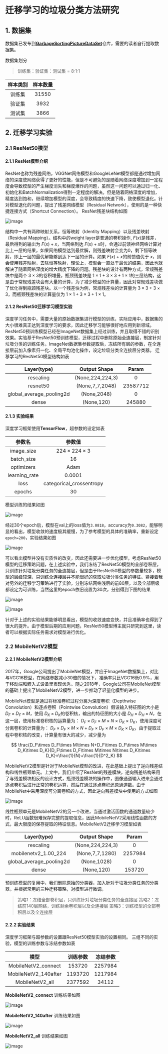 # 迁移学习的垃圾分类方法研究

## 1. 数据集
数据集已发布到[**GarbageSortingPictureDataSet**](https://github.com/GuoHuiTian/GarbageSortingPictureDataSet)仓库，需要的读者自行提取数据集。

数据集划分
> 训练集：验证集：测试集 = 8:1:1

| 样本类别 | 样本数量 |
| :--: | :--: | 
| 训练集 | 31550 |
| 验证集 | 3932 |
| 测试集 | 3866 |

## 2. 迁移学习实验
### 2.1 ResNet50模型
#### 2.1.1 ResNet模型介绍
ResNet也称为残差网络，VGGNet网络模型和GoogleLeNet模型都是通过增加网络的深度使网络获得了更好的性能，但是不可避免的是随着网络深度增加到一定程度会导致模型的产生梯度消失和梯度爆炸的问题，虽然这一问题可以通过归一化、初始化和BatchNormalization得到一定程度的解决。但是随着网络深度的增加，精度达到饱和，继续增加模型的深度，会导致精度的快速下降，致使模型退化。针对模型退化的问题，提出了残差网络模型（Residual Network），使用的是一种快捷连接方式（Shortcut Connection）。
ResNet残差块结构如图

![image](https://user-images.githubusercontent.com/131667281/234751388-7f36fd4c-91c1-4c78-a66b-f85b95f5a8c5.png)

结构中一共有两种映射关系，恒等映射（Identity Mapping）以及残差映射（Residual Mapping）。结构中的weight layer是普通的卷积操作, $F(x)$是残差，最后得到的输出为 $F(x)+x$，当网络到达 $F(x)+x$时，会通过前馈神经网络计算对比上一层的结果，如果网络模型达到最优解，则残差映射会变为0，剩下恒等映射，即上一层的最优解能够到达下一层的计算。如果 $F(x)+x$的前馈值优于 $x$，则会使用残差映射，去除恒等映射，理论上，模型会一直处于最优的结果，因此也就解决了随着网络深度的增大精度下降的问题。残差块的设计有两种方式，常规残差块中是两个 $3\times3$的卷积堆叠，瓶颈残差块是 $1\times1+3\times3+1\times1$的三层结构，这是由于常规残差块会有大量的计算，为了减少模型的计算量，因此对常规残差块做了优化得到瓶颈残差块。以一个残差快为例，常规残差块的计算量为 $3\times3+3\times3$，而瓶颈残差块的计算量仅为 $1\times1+3\times3+1\times1$。

#### 2.1.2 ResNet50迁移学习模型实验
深度学习任务中，需要大量的原始数据集进行模型的训练，实际应用中，数据集的大小很难真正达到深度学习的要求，因此迁移学习能够很好地应用到新领域。ResNet50预训练模型已经在ImageNet数据集上经过训练，并且取得不错的识别效果。实验基于ResNet50预训练模型，迁移过程中删除原始全连接层，制定针对垃圾分类的训练任务。ImageNet数据集参数提取后，冻结所有层的参数，在全连接层前加入像素归一化、全局平均池化操作，设定垃圾分类全连接层分类器。
迁移学习的ResNet50模型结构如表

| Layer(type) | Output Shape | Param |
| :--: | :--: | :--: |
| rescaling | (None,224,224,3) | 0 |
| resnet50 | (None,7,7,2048) | 23587712|
| global_average_pooling2d | (None,2048) | 0 |
| dense | (None,120) | 245880 |


#### 2.1.3 实验结果
深度学习框架使用**TensorFlow**，超参数的设定如表

| 参数名 | 参数值 |
| :--: | :--: |
| image_size | $224\times224\times3$ |
| batch_size | 16 |
| optimizers | Adam |
| learning_rate | 0.0001 |
| loss | categorical_crossentropy |
| epochs | 30 |

模型训练的结果如图

![image](https://user-images.githubusercontent.com/131667281/234799631-6d2b092f-0352-49dd-9f3a-c08b2245a2be.png)

经过30个epoch后，模型在val上的loss值为`3.0818`，accuracy为`0.3082`，能够明显的看出，模型收敛的速度极其缓慢，为了参考模型的具体的准确率，重新设定`epoch=200`，实验结果如图

![image](https://user-images.githubusercontent.com/131667281/234800166-d4444f16-4451-451e-be2e-ae5d4c2ec40f.png)

可以看出模型并没有实质性的改变，因此还需要进一步优化模型，考虑ResNet50模型的迁移策略问题，在上述实验中，我们冻结了ResNet50模型的全部卷积层，只训练针对垃圾分类任务的全连接层，但是由于ResNet50模型的参数量较多，模型的层级较深，只训练全连接层并不能很好的获取垃圾分类任务的特征。紧接着我对另外的迁移学习策略进行了实验，分别冻结网络浅层的前80层，以及全部层级都设定为可训练，当然这里的epoch依旧设置为30次，分别得到下图的结果

![image](https://user-images.githubusercontent.com/131667281/234800317-a6e9ddd7-7ce3-4718-81db-05261ba1396b.png)

![image](https://user-images.githubusercontent.com/131667281/234800340-f420f009-f394-4813-ad00-693c2660636c.png)

针对于上述的实验结果能够明显看出，模型的收敛速度变快，并且准确率也得到了很大的提升。由于模型后期的应用问题，ResNet50模型博主就只研究到这里，读者可以根据实际任务需求对模型进行优化。

### 2.2 MobileNetV2模型
#### 2.2.1 MobileNetV2模型介绍
2017年，Google公司提出了MobileNet模型，并应于ImageNet数据集上，对比与VGG16模型，在网络参数减小30倍的情况下，准确率只比VGG16低0.9%，用于移动端和嵌入式设备里表现优秀。随之2018年，Google公司在MobileNet模型的基础上提出了MobileNetV2模型，进一步推动了轻量化模型的进步。

MobileNet模型是通过将标准卷积过程分离为深度卷积（Depthwise Convolution）和逐点卷积（Pointwise Convolution）假设输入特征图的大小是 $D_F\times D_F\times M$，使用 $D_K\times D_K$的卷积核，输出的特征图的大小是 $D_H\times D_H\times N$，在这一层，使用标准卷积核的运算量为： $D_F\times D_F\times M\times N\times D_K\times D_K$，使用深度可分离卷积的计算量为： $D_F\times D_F\times M\times N+D_F\times D_F\times M\times D_K\times D_K$，由于提取过程中卷积核的改变，计算量有很大的减少，减少量为

$$
\frac{D_F\times D_F\times M\times N+D_F\times D_F\times M\times D_K\times D_K}{D_F\times D_F\times M\times N\times D_K\times D_K}=\frac{1}{N}+\frac{1}{D^2_K}
$$ 

MobileNetV2模型是针对于MobileNet模型的改进，在此基础上提出了逆向残差结构和线性瓶颈单元。上文中，我们介绍了ResNet的残差模块，逆向残差结构采用了与残差模块相反的设计方式，瓶颈残差模块的操作中，图像通道输入进来会通过逐点卷积后进行正常的卷积运算，然后在通过逐点卷积还原通道数。由于MobileNet中采用深度可分离卷积的方式，因此逆向残差模块中使用的方式如图

![image](https://user-images.githubusercontent.com/131667281/234794339-8c0b326a-95f9-43e3-b585-9dfdd54afebb.png)

线性瓶颈单元是MobileNetV2的另一个改进，当通过激活函数的通道数量较少时，ReLU函数很难保存完整的提取信息，因此MobileNetV2采用线性函数的方式，最大限度的保存提取的特征信息。MobileNetV2迁移学习模型如表

| Layer(type) | Output Shape | Param |
| :--: | :--: | :--: |
| rescaling | (None,224,224,3) | 0 |
| mobilenetv2_1.00_224 | (None,7,7,1280) | 2257984 |
| global_average_pooling2d | (None,1028) | 0 |
| dense | (None,120) | 153720 |

预训练模型的复用中，我们删除原始的分类器，加入针对于垃圾分类任务的分类器。并根据常用的三种迁移策略，对模型进行微调。

> 策略1：冻结全部卷积层，只训练针对垃圾分类任务的全连接层
> 策略2：冻结前140层网络，训练剩余卷积层以及全连接层
> 策略3：训练模型的全部卷积层以及全连接层

#### 2.2.2 实验结果
深度学习框架与超参数的设置跟ResNet50模型实验的设置相同。
三组不同的实验，模型的训练参数与冻结参数如表

| 模型 | 训练参数 | 冻结参数 |
| :--: | :--: | :--: |
| MobileNetV2_connect | 153720 | 2257984 |
| MobileNetV2_140after | 1193720 | 1217984 |
| MobileNetV2_all | 2377592 | 34112 |

**MobileNetV2_connect** 训练结果如图

![image](https://user-images.githubusercontent.com/131667281/234799308-72b3fabb-83e8-4367-ac8a-6c38f229cebc.png)

**MobileNetV2_140after** 训练结果如图

![image](https://user-images.githubusercontent.com/131667281/234798891-c63cea49-60c7-46e8-9fa0-b9fb5fa9722b.png)

**MobileNetV2_all** 训练结果如图

![image](https://user-images.githubusercontent.com/131667281/234798964-fc4b4934-6d46-4bb2-b2c8-3aa26fb4190f.png)

